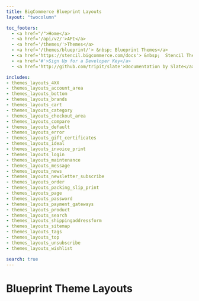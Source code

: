 ```yaml
---
title: BigCommerce Blueprint Layouts
layout: "twocolumn"

toc_footers:
  - <a href="/">Home</a>
  - <a href='/api/v2/'>API</a>
  - <a href='/themes/'>Themes</a>
  - <a href='/themes/blueprint/'> &nbsp; Blueprint Themes</a>
  - <a href='https://stencil.bigcommerce.com/docs'> &nbsp;  Stencil Themes</a>
  - <a href='#'>Sign Up for a Developer Key</a>
  - <a href='http://github.com/tripit/slate'>Documentation by Slate</a>

includes:
- themes_layouts_4XX
- themes_layouts_account_area
- themes_layouts_bottom
- themes_layouts_brands
- themes_layouts_cart
- themes_layouts_category
- themes_layouts_checkout_area
- themes_layouts_compare
- themes_layouts_default
- themes_layouts_error
- themes_layouts_gift_certificates
- themes_layouts_ideal
- themes_layouts_invoice_print
- themes_layouts_login
- themes_layouts_maintenance
- themes_layouts_message
- themes_layouts_news
- themes_layouts_newsletter_subscribe
- themes_layouts_order
- themes_layouts_packing_slip_print
- themes_layouts_page
- themes_layouts_password
- themes_layouts_payment_gateways
- themes_layouts_product
- themes_layouts_search
- themes_layouts_shippingaddressform
- themes_layouts_sitemap
- themes_layouts_tags
- themes_layouts_top
- themes_layouts_unsubscribe
- themes_layouts_wishlist

search: true
---
```


# Blueprint Theme Layouts
